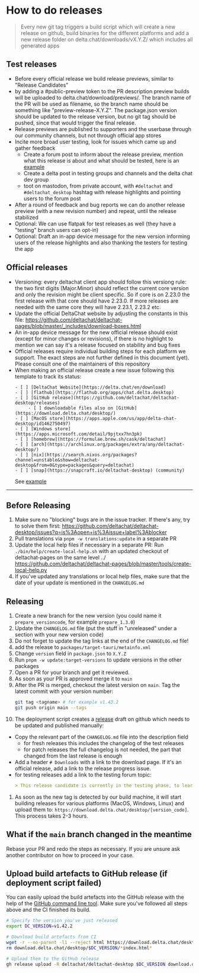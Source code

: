 # How to do releases

> Every new git tag triggers a build script which will create a new release on github,
> build binaries for the different platforms and add a new release folder on
> delta.chat/downloads/vX.Y.Z/ which includes all generated apps

## Test releases

- Before every official release we build release previews, similar to
  "Release Candidates"
- by adding a #public-preview token to the PR description preview builds
  will be uploaded to delta.chat/download/previews/. The branch name of the
  PR will be used as filename, so the branch name should be something like
  "preview-release-X.Y.Z". The package.json version should be updated to the
  release version, but no git tag should be pushed, since that would trigger
  the final release.
- Release previews are published to supporters and the userbase through our
  community channels, but not through official app stores
- Incite more broad user testing, look for issues which came up and gather feedback
  - Create a forum post to inform about the release preview, mention what this
    release is about and what should be tested, here is an
    [example](https://support.delta.chat/t/help-testing-the-upcoming-1-41-x-release/2793)
  - Create a delta post in testing groups and channels and the delta chat dev group
  - toot on mastodon, from private account,
    with `#deltachat` and `#deltachat_desktop` hashtag with release highlights
    and pointing users to the forum post
- After a round of feedback and bug reports we can do another release preview (with a
  new revision number) and repeat, until the release stabilized
- Optional: We can use flatpak for test releases as well (they have a
  "testing" branch users can opt-in)
- Optional: Draft an in-app device message for the new version informing users
  of the release highlights and also thanking the testers for testing the app

## Official releases

- Versioning: every deltachat client app should follow this versiong rule:
  the two first digits (Major.Minor) should reflect the current core version and
  only the revision might be client specific. So if core is on 2.23.0 the first
  release with that core should have 2.23.0. If more releases are needed with the
  same core they will have 2.23.1, 2.23.2 etc.
- Update the official DeltaChat website by adjusting the constants in this file:
  <https://github.com/deltachat/deltachat-pages/blob/master/_includes/download-boxes.html>
- An in-app device message for the new official release should exist (except for minor
  changes or revisions), if there is no highlight to mention we can say it's a
  release focused on stability and bug fixes
- Official releases require individual building steps for each platform we
  support. The exact steps are not further defined in this document (yet).
  Please consult one of the maintainers of this repository
- When making an official release create a new issue following this template to
  track its status:
  ```
  - [ ] [DeltaChat Website](https://delta.chat/en/download)
  - [ ] [flathub](https://flathub.org/apps/chat.delta.desktop)
  - [ ] [GitHub release](https://github.com/deltachat/deltachat-desktop/releases)
       - [ ] downloadable files also on [GitHub](https://download.delta.chat/desktop/)
  - [ ] [MacOS store](https://apps.apple.com/us/app/delta-chat-desktop/id1462750497)
  - [ ] [Windows store](https://apps.microsoft.com/detail/9pjtxx7hn3pk)
  - [ ] [homebrew](https://formulae.brew.sh/cask/deltachat)
  - [ ] [arch](https://archlinux.org/packages/extra/any/deltachat-desktop/)
  - [ ] [nix](https://search.nixos.org/packages?channel=unstable&show=deltachat-desktop&from=0&type=packages&query=deltachat)
  - [ ] [snap](https://snapcraft.io/deltachat-desktop) (community)
  ```
  See [example](https://github.com/deltachat/deltachat-desktop/issues/3582)

---

## Before Releasing

1. Make sure no "blocking" bugs are in the issue tracker. If there's any, try
   to solve them first:
   <https://github.com/deltachat/deltachat-desktop/issues?q=is%3Aopen+is%3Aissue+label%3Ablocker>
2. Pull translations via `pnpm -w translations:update` in a separate PR
3. Update the local help files if necessary in a separate PR:
   Run `./bin/help/create-local-help.sh` with an updated checkout of deltachat-pages on the same level ../
   <https://github.com/deltachat/deltachat-pages/blob/master/tools/create-local-help.py>
4. If you've updated any translations or local help files, make sure that the
   date of your update is mentioned in the `CHANGELOG.md`

## Releasing

1. Create a new branch for the new version (you could name it
   `prepare_versioncode`, for example `prepare_1.3.0`)
2. Update the `CHANGELOG.md` file (put the stuff in "unreleased" under a
   section with your new version code)
3. Do not forget to update the tag links at the end of the `CHANGELOG.md` file!
4. add the release to `packages/target-tauri/metainfo.xml`
5. Change `version` field in `package.json` to `X.Y.Z`
6. Run `pnpm -w update:target-versions` to update versions in the other packages
7. Open a PR for your branch and get it reviewed.
8. As soon as your PR is approved merge it to `main`
9. After the PR is merged, checkout the latest version on `main`. Tag the latest commit
   with your version number:
   ```bash
   git tag <tagname> # for example v1.43.2
   git push origin main --tags
   ```
10. The deployment script creates a [release](https://github.com/deltachat/deltachat-desktop/releases)
    draft on github which needs to be updated and published manually:

- Copy the relevant part of the `CHANGELOG.md` file into the description field
  - for fresh releases this includes the changelog of the test releases
  - for patch releases the full changelog is not needed, the part that changed from the last release is enough
- Add a header `# Downloads` with a link to the download page.
  If it's an official release, add a link to the release progress issue.
- for testing releases add a link to the testing forum topic:
  ```md
  > This release candidate is currently in the testing phase, to learn more read https://support.delta.chat/t/<rest of link>
  ```

1.  As soon as the new tag is detected by our build machine, it will start
    building releases for various platforms (MacOS, Windows, Linux) and upload
    them to: `https://download.delta.chat/desktop/[version_code]`. This process
    takes 2-3 hours.

## What if the `main` branch changed in the meantime

Rebase your PR and redo the steps as necessary. If you are unsure ask another
contributor on how to proceed in your case.

## Upload build artefacts to GitHub release (if deployment script failed)

You can easily upload the build artefacts into the GitHub release with the help
of the [GitHub command line tool](https://cli.github.com/). Make sure you've
followed all steps above and the CI finished its build.

```bash
# Specify the version you've just released
export DC_VERSION=v1.42.2

# Download build artefacts from CI
wget -r --no-parent -l1 --reject html https://download.delta.chat/desktop/$DC_VERSION
rm download.delta.chat/desktop/$DC_VERSION/*index.html*

# Upload them to the GitHub release
gh release upload -R deltachat/deltachat-desktop $DC_VERSION download.delta.chat/desktop/$DC_VERSION/*
```
